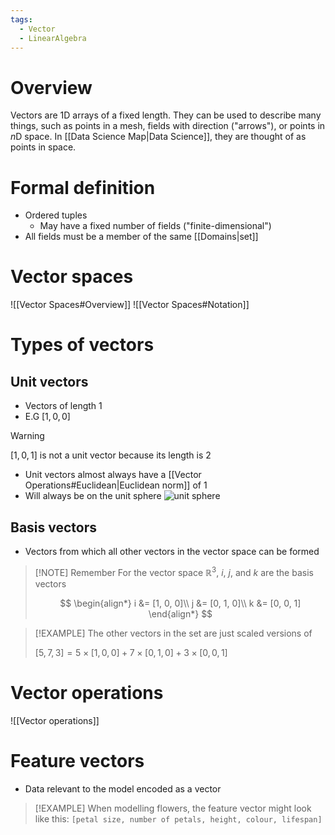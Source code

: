 ```yaml
---
tags:
  - Vector
  - LinearAlgebra
---
```

# Overview
Vectors are 1D arrays of a fixed length. They can be used to describe many things, such as points in a mesh, fields with direction ("arrows"), or points in $n$D space. In [[Data Science Map|Data Science]], they are thought of as points in space.

# Formal definition
- Ordered tuples 
	- May have a fixed number of fields ("finite-dimensional")
- All fields must be a member of the same [[Domains|set]]

# Vector spaces
![[Vector Spaces#Overview]]
![[Vector Spaces#Notation]]

# Types of vectors
## Unit vectors
- Vectors of length 1
- E.G $[1, 0, 0]$

> [!WARNING]
$[1, 0, 1]$ is not a unit vector because its length is 2

- Unit vectors almost always have a [[Vector Operations#Euclidean|Euclidean norm]] of 1
- Will always be on the unit sphere
![unit sphere](https://wiki.math.ntnu.no/_media/linearmethods/basicspaces/pnormunitsphere.jpg)

## Basis vectors
- Vectors from which all other vectors in the vector space can be formed

> [!NOTE] Remember
> For the vector space $\mathbb{R}^3$, $i$, $j$, and $k$ are the basis vectors
> 
> $$
\begin{align*}
i &= [1, 0, 0]\\
j &= [0, 1, 0]\\
k &= [0, 0, 1]
\end{align*}
$$

> [!EXAMPLE]
The other vectors in the set are just scaled versions of 
>
> $[5, 7, 3] = 5 \times [1, 0, 0] + 7 \times [0, 1, 0] + 3 \times [0, 0, 1]$

# Vector operations
![[Vector operations]]

# Feature vectors
- Data relevant to the model encoded as a vector

> [!EXAMPLE]
> When modelling flowers, the feature vector might look like this:
> `[petal size, number of petals, height, colour, lifespan]`
